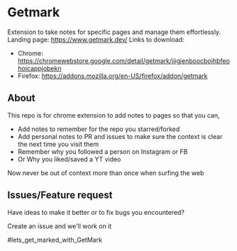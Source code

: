 # Getmark
Extension to take notes for specific pages and manage them effortlessly.
Landing page: https://www.getmark.dev/
Links to download: 
- Chrome: https://chromewebstore.google.com/detail/getmark/jjigjenboocbojhbfeohoicappjobekn
- Firefox: https://addons.mozilla.org/en-US/firefox/addon/getmark

## About
This repo is for chrome extension to add notes to pages so that you can, 
- Add notes to remember for the repo you starred/forked
- Add personal notes to PR and issues to make sure the context is clear the next time you visit them
- Remember why you followed a person on Instagram or FB
- Or Why you liked/saved a YT video

Now never be out of context more than once when surfing the web

## Issues/Feature request
Have ideas to make it better or to fix bugs you encountered?

Create an issue and we'll work on it

#lets_get_marked_with_GetMark
